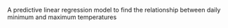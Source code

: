 A predictive linear regression model to find the relationship between daily minimum and maximum temperatures
